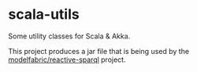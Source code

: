# scala-utils

Some utility classes for Scala & Akka.

This project produces a jar file that is being used by the [modelfabric/reactive-sparql](https://github.com/modelfabric/reactive-sparql) project.


